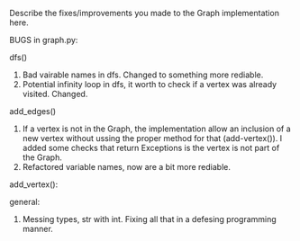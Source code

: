 Describe the fixes/improvements you made to the Graph implementation here.

BUGS in graph.py:

dfs()

1.  Bad vairable names in dfs. Changed to something more rediable.
2.  Potential infinity loop in dfs, it worth to check if a vertex was already visited. Changed.

add_edges()

1.  If a vertex is not in the Graph, the implementation allow an inclusion of a new vertex without
    ussing the proper method for that (add-vertex()). I added some checks that return Exceptions is
    the vertex is not part of the Graph.
2.  Refactored variable names, now are a bit more rediable.

add_vertex():

general:

1.  Messing types, str with int. Fixing all that in a defesing programming manner.
